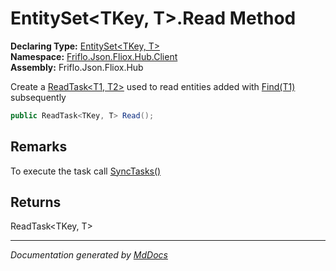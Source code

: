 ﻿<!--  
  <auto-generated>   
    The contents of this file were generated by a tool.  
    Changes to this file may be list if the file is regenerated  
  </auto-generated>   
-->

# EntitySet\<TKey, T\>.Read Method

**Declaring Type:** [EntitySet\<TKey, T\>](../index.md)  
**Namespace:** [Friflo.Json.Fliox.Hub.Client](../../index.md)  
**Assembly:** Friflo.Json.Fliox.Hub

Create a [ReadTask\<T1, T2\>](../../ReadTask-2/index.md) used to read entities  added with [Find(T1)](../../ReadTask-2/methods/Find.md) subsequently

```csharp
public ReadTask<TKey, T> Read();
```

## Remarks

 To execute the task call [SyncTasks()](../../FlioxClient/methods/SyncTasks.md)

## Returns

ReadTask\<TKey, T\>

___

*Documentation generated by [MdDocs](https://github.com/ap0llo/mddocs)*
